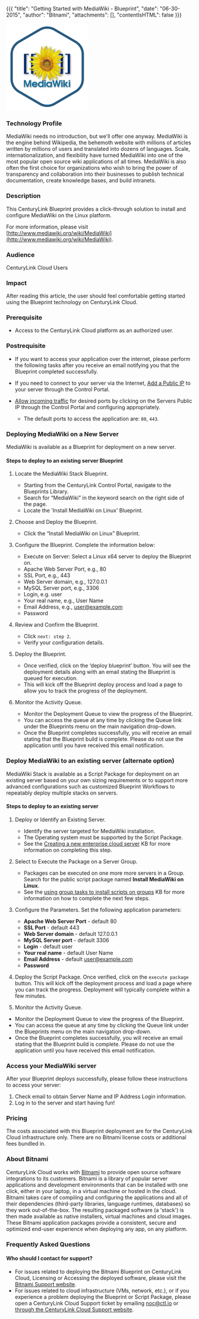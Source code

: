 {{{
  "title": "Getting Started with MediaWiki - Blueprint",
  "date": "06-30-2015",
  "author": "Bitnami",
  "attachments": [],
  "contentIsHTML": false
}}}

![MediaWiki logo](../../images/mediawiki-stack-logo.png)

### Technology Profile
MediaWiki needs no introduction, but we'll offer one anyway. MediaWiki is the engine behind Wikipedia, the behemoth website with millions of articles written by millions of users and translated into dozens of languages. Scale, internationalization, and flexibility have turned MediaWiki into one of the most popular open source wiki applications of all times. MediaWiki is also often the first choice for organizations who wish to bring the power of transparency and collaboration into their businesses to publish technical documentation, create knowledge bases, and build intranets.

### Description
This CenturyLink Blueprint provides a click-through solution to install and configure MediaWiki on the Linux platform.

For more information, please visit [http://www.mediawiki.org/wiki/MediaWiki](http://www.mediawiki.org/wiki/MediaWiki).

### Audience
CenturyLink Cloud Users

### Impact
After reading this article, the user should feel comfortable getting started using the Blueprint technology on CenturyLink Cloud.

### Prerequisite
* Access to the CenturyLink Cloud platform as an authorized user.

### Postrequisite
* If you want to access your application over the internet, please perform the following tasks after you receive an email notifying you that the Blueprint completed successfully.

* If you need to connect to your server via the Internet, [Add a Public IP](../../Network/how-to-add-public-ip-to-virtual-machine.md) to your server through the Control Portal.

* [Allow incoming traffic](../../Network/how-to-add-public-ip-to-virtual-machine.md) for desired ports by clicking on the Servers Public IP through the Control Portal and configuring appropriately.
   * The default ports to access the application are: `80`, `443`.

### Deploying MediaWiki on a New Server
MediaWiki is available as a Blueprint for deployment on a new server.

#### Steps to deploy to an existing server Blueprint
1. Locate the MediaWiki Stack Blueprint.
   * Starting from the CenturyLink Control Portal, navigate to the Blueprints Library.
   * Search for “MediaWiki” in the keyword search on the right side of the page.
   * Locate the 'Install MediaWiki on Linux' Blueprint.

2. Choose and Deploy the Blueprint.
   * Click the “Install MediaWiki on Linux” Blueprint.

3. Configure the Blueprint.
   Complete the information below:

   * Execute on Server: Select a Linux x64 server to deploy the Blueprint on.
   * Apache Web Server Port, e.g., 80
   * SSL Port, e.g., 443
   * Web Server domain, e.g., 127.0.0.1
   * MySQL Server port, e.g., 3306
   * Login, e.g. user
   * Your real name, e.g., User Name
   * Email Address, e.g., user@example.com
   * Password

4. Review and Confirm the Blueprint.
   * Click `next: step 2`.
   * Verify your configuration details.

5. Deploy the Blueprint.
   * Once verified, click on the ‘deploy blueprint’ button. You will see the deployment details along with an email stating the Blueprint is queued for execution.
   * This will kick off the Blueprint deploy process and load a page to allow you to track the progress of the deployment.

6. Monitor the Activity Queue.
   * Monitor the Deployment Queue to view the progress of the Blueprint.
   * You can access the queue at any time by clicking the Queue link under the Blueprints menu on the main navigation drop-down.
   * Once the Blueprint completes successfully, you will receive an email stating that the Blueprint build is complete. Please do not use the application until you have received this email notification.

### Deploy MediaWiki to an existing server (alternate option)
MediaWiki Stack is available as a Script Package for deployment on an existing server based on your own sizing requirements or to support more advanced configurations such as customized Blueprint Workflows to repeatably deploy multiple stacks on servers.

#### Steps to deploy to an existing server
1. Deploy or Identify an Existing Server.
   * Identify the server targeted for MediaWiki installation.
   * The Operating system must be supported by the Script Package.
   * See the [Creating a new enterprise cloud server](../../Servers/creating-a-new-enterprise-cloud-server.md) KB for more information on completing this step.

2. Select to Execute the Package on a Server Group.
   * Packages can be executed on one more more servers in a Group. Search for the public script package named **Install MediaWiki on Linux**.
   * See the [using group tasks to install scripts on groups](../../Servers/using-group-tasks-to-install-software-and-run-scripts-on-groups.md) KB for more information on how to complete the next few steps.

3. Configure the Parameters.
   Set the following application parameters:

   * **Apache Web Server Port** - default 80
   * **SSL Port** - default 443
   * **Web Server domain** - default 127.0.0.1
   * **MySQL Server port** - default 3306
   * **Login** - default user
   * **Your real name** - default User Name
   * **Email Address** - default user@example.com
   * **Password**

4. Deploy the Script Package.
Once verified, click on the `execute package` button. This will kick off the deployment process and load a page where you can track the progress. Deployment will typically complete within a few minutes.

5. Monitor the Activity Queue.
  * Monitor the Deployment Queue to view the progress of the Blueprint.
  * You can access the queue at any time by clicking the Queue link under the Blueprints menu on the main navigation drop-down.
  * Once the Blueprint completes successfully, you will receive an email stating that the Blueprint build is complete. Please do not use the application until you have received this email notification.

### Access your MediaWiki server
After your Blueprint deploys successfully, please follow these instructions to access your server:

1. Check email to obtain Server Name and IP Address Login information.
2. Log in to the server and start having fun!

### Pricing
The costs associated with this Blueprint deployment are for the CenturyLink Cloud infrastructure only. There are no Bitnami license costs or additional fees bundled in.

### About Bitnami
CenturyLink Cloud works with [Bitnami](http://www.bitnami.com) to provide open source software integrations to its customers. Bitnami is a library of popular server applications and development environments that can be installed with one click, either in your laptop, in a virtual machine or hosted in the cloud. Bitnami takes care of compiling and configuring the applications and all of their dependencies (third-party libraries, language runtimes, databases) so they work out-of-the-box. The resulting packaged software (a 'stack') is then made available as native installers, virtual machines and cloud images. These Bitnami application packages provide a consistent, secure and optimized end-user experience when deploying any app, on any platform.

### Frequently Asked Questions

#### Who should I contact for support?
* For issues related to deploying the Bitnami Blueprint on CenturyLink Cloud, Licensing or Accessing the deployed software, please visit the [Bitnami Support website](http://www.bitnami.com/support).
* For issues related to cloud infrastructure (VMs, network, etc.), or if you experience a problem deploying the Blueprint or Script Package, please open a CenturyLink Cloud Support ticket by emailing [noc@ctl.io](mailto:noc@ctl.io) or [through the CenturyLink Cloud Support website](https://t3n.zendesk.com/tickets/new).
